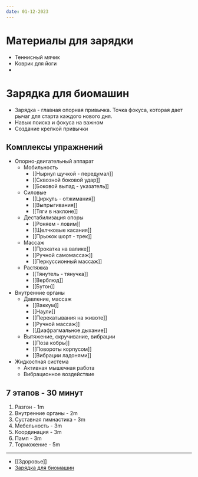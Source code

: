 ```yaml
---
date: 01-12-2023
---
```

# Материалы для зарядки

- Теннисный мячик
- Коврик для йоги
- 
# Зарядка для биомашин

- Зарядка - главная опорная привычка. Точка фокуса, которая дает рычаг для старта каждого нового дня.
- Навык поиска и фокуса на важном
- Создание крепкой привычки
## Комплексы упражнений
- Опорно-двигательный аппарат
	- Мобильность
		- [[Нырнул щучкой - передумал]]
		- [[Сквозной боковой удар]]
		- [[Боковой выпад - указатель]]
	- Силовые
		- [[Циркуль - отжимания]]
		- [[Выпрыгивания]]
		- [[Тяги в наклоне]]
	- Дестабилизация опоры
		- [[Роняем - ловим]]
		- [[Щелчковые касания]]
		- [[Прыжок шорт - трек]]
	- Массаж
		- [[Прокатка на валике]]
		- [[Ручной самомассаж]]
		- [[Перкуссионный массаж]]
	-  Растяжка
		- [[Тянутель - тянучка]]
		- [[Верблюд]]
		- [[Бутон]]
- Внутренние органы
	- Давление, массаж
		- [[Ваккум]]
		- [[Наули]]
		- [[Перекатывания на животе]]
		- [[Ручной массаж]]
		- [[Диафрагмальное дыхание]]
	- Вытяжение, скручивание, вибрации
		- [[Поза кобры]]
		- [[Повороты корпусом]]
		- [[Вибрации ладонями]]
- Жидкостная система
	- Активная мышечная работа
	- Вибрационное воздействие
## 7 этапов - 30 минут
1. Разгон - 1m
2. Внутренние органы - 2m
3. Суставная гимнастика - 3m
4. Мебельность - 3m
5. Координация - 3m
6. Памп - 3m
7. Торможение - 5m

---
- [[Здоровье]]
- [Зарядка для биомашин](https://youtu.be/RvcsvVvMDnE?si=oFMwqhR20BzLK-lh)